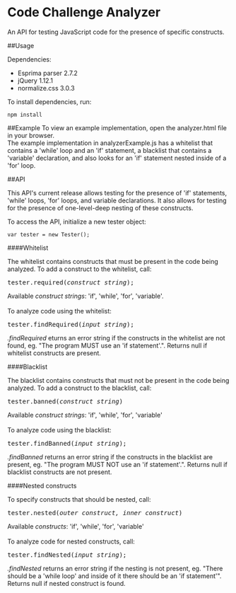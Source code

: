 # Code Challenge Analyzer

An API for testing JavaScript code for the presence of specific constructs.

##Usage

Dependencies:<br>
+ Esprima parser 2.7.2
+ jQuery 1.12.1
+ normalize.css 3.0.3

To install dependencies, run:
```
npm install
```
##Example
To view an example implementation, open the analyzer.html file in your browser.<br>
The example implementation in analyzerExample.js has a whitelist that contains a 'while' loop and an 'if' statement, a blacklist that contains a 'variable' declaration, and also looks for an 'if' statement nested inside of a 'for' loop.

##API

This API's current release allows testing for the presence of 'if' statements, 'while' loops, 'for' loops, and variable declarations. It also allows for testing for the presence of one-level-deep nesting of these constructs.

To access the API, initialize a new tester object:

```
var tester = new Tester();
```

####Whitelist

The whitelist contains constructs that must be present in the code being analyzed. To add a construct to the whitelist, call:
<pre>
tester.required(<em>construct string</em>);
</pre>
Available *construct strings*: 'if', 'while', 'for', 'variable'.
<br>
<br>
To analyze code using the whitelist:
<pre>
tester.findRequired(<em>input string</em>);
</pre>
*.findRequired* eturns an error string if the constructs in the whitelist are not found, eg. "The program MUST  use an 'if statement'.". Returns null if whitelist constructs are present.

####Blacklist

The blacklist contains constructs that must not be present in the code being analyzed. To add a construct to the blacklist, call:
<pre>
tester.banned(<em>construct string</em>)
</pre>
Available *construct strings*: 'if', 'while', 'for', 'variable'
<br>
<br>
To analyze code using the blacklist:
<pre>
tester.findBanned(<em>input string</em>);
</pre>
*.findBanned* returns an error string if the constructs in the blacklist are present, eg.
"The program MUST NOT use an 'if statement'.". Returns null if blacklist constructs are not present.

####Nested constructs

To specify constructs that should be nested, call:
<pre>
tester.nested(<em>outer construct, inner construct</em>)
</pre>
Available *constructs*: 'if', 'while', 'for', 'variable'
<br>
<br>
To analyze code for nested constructs, call:
<pre>
tester.findNested(<em>input string</em>);
</pre>
*.findNested* returns an error string if the nesting is not present, eg.
"There should be a 'while loop' and inside of it there should be an 'if statement'". Returns null if nested construct is found.
